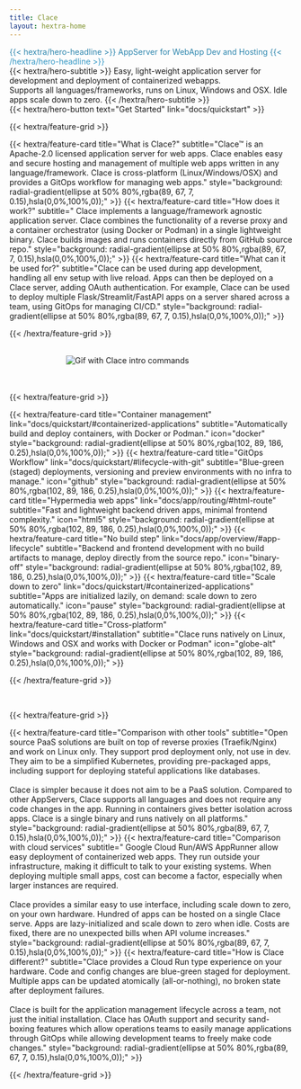 ```yaml
---
title: Clace
layout: hextra-home
---
```


<div class="hx-mt-6 hx-mb-6" style="background: #277A9F; background: linear-gradient(180deg, #277A9F, #359ece); color: transparent; background-clip: text; -webkit-background-clip: text;">
{{< hextra/hero-headline >}}
  AppServer for WebApp Dev and Hosting
{{< /hextra/hero-headline >}}
</div>

<div class="hx-mb-10">
{{< hextra/hero-subtitle >}}
  Easy, light-weight application server for development and deployment of containerized webapps.&nbsp;<br class="sm:hx-block hx-hidden"/>
  Supports all languages/frameworks, runs on Linux, Windows and OSX. Idle apps scale down to zero.
{{< /hextra/hero-subtitle >}}
</div>

<div class="hx-mb-4">
{{< hextra/hero-button text="Get Started" link="docs/quickstart" >}}
</div>

{{< hextra/feature-grid >}}

<!-- prettier-ignore --> {{< hextra/feature-card title="What is Clace?" subtitle="Clace™ is an Apache-2.0 licensed application server for web apps. Clace enables easy and secure hosting and management of multiple web apps written in any language/framework. Clace is cross-platform (Linux/Windows/OSX) and provides a GitOps workflow for managing web apps." style="background: radial-gradient(ellipse at 50% 80%,rgba(89, 67, 7, 0.15),hsla(0,0%,100%,0));" >}}

<!-- prettier-ignore --> {{< hextra/feature-card title="How does it work?" subtitle=" Clace implements a language/framework agnostic application server. Clace combines the functionality of a reverse proxy and a container orchestrator (using Docker or Podman) in a single lightweight binary. Clace builds images and runs containers directly from GitHub source repo." style="background: radial-gradient(ellipse at 50% 80%,rgba(89, 67, 7, 0.15),hsla(0,0%,100%,0));" >}}

<!-- prettier-ignore --> {{< hextra/feature-card title="What can it be used for?" subtitle="Clace can be used during app development, handling all env setup with live reload. Apps can then be deployed on a Clace server, adding OAuth authentication. For example, Clace can be used to deploy multiple Flask/Streamlit/FastAPI apps on a server shared across a team, using GitOps for managing CI/CD." style="background: radial-gradient(ellipse at 50% 80%,rgba(89, 67, 7, 0.15),hsla(0,0%,100%,0));" >}}

{{< /hextra/feature-grid >}}
<br>
<br>

<style>
  /* Apply width 60% for screens wider than 768px */
  @media screen and (min-width: 768px) {
    .responsive-picture {
      width: 60%;
    }
  }
</style>

<picture  class="responsive-picture" style="display: block; margin-left: auto; margin-right: auto;">
  <source media="(prefers-color-scheme: dark)" srcset="https://clace.io/intro_dark.gif">
  <source media="(prefers-color-scheme: light)" srcset="https://clace.io/intro_light.gif">
  <img alt="Gif with Clace intro commands" src="https://clace.io/intro_light.gif">
</picture>

<br>
<br>

{{< hextra/feature-grid >}}

<!-- prettier-ignore --> {{< hextra/feature-card title="Container management" link="docs/quickstart/#containerized-applications" subtitle="Automatically build and deploy containers, with Docker or Podman."  icon="docker" style="background: radial-gradient(ellipse at 50% 80%,rgba(102, 89, 186, 0.25),hsla(0,0%,100%,0));" >}}

<!-- prettier-ignore --> {{< hextra/feature-card title="GitOps Workflow" link="docs/quickstart/#lifecycle-with-git" subtitle="Blue-green (staged) deployments, versioning and preview environments with no infra to manage."  icon="github" style="background: radial-gradient(ellipse at 50% 80%,rgba(102, 89, 186, 0.25),hsla(0,0%,100%,0));" >}}

<!-- prettier-ignore --> {{< hextra/feature-card title="Hypermedia web apps" link="docs/app/routing/#html-route" subtitle="Fast and lightweight backend driven apps, minimal frontend complexity."  icon="html5" style="background: radial-gradient(ellipse at 50% 80%,rgba(102, 89, 186, 0.25),hsla(0,0%,100%,0));" >}}

<!-- prettier-ignore --> {{< hextra/feature-card title="No build step" link="docs/app/overview/#app-lifecycle" subtitle="Backend and frontend development with no build artifacts to manage, deploy directly from the source repo."  icon="binary-off" style="background: radial-gradient(ellipse at 50% 80%,rgba(102, 89, 186, 0.25),hsla(0,0%,100%,0));" >}}

<!-- prettier-ignore --> {{< hextra/feature-card title="Scale down to zero" link="docs/quickstart/#containerized-applications" subtitle="Apps are initialized lazily, on demand: scale down to zero automatically."  icon="pause" style="background: radial-gradient(ellipse at 50% 80%,rgba(102, 89, 186, 0.25),hsla(0,0%,100%,0));" >}}

<!-- prettier-ignore --> {{< hextra/feature-card title="Cross-platform" link="docs/quickstart/#installation" subtitle="Clace runs natively on Linux, Windows and OSX and works with Docker or Podman"  icon="globe-alt" style="background: radial-gradient(ellipse at 50% 80%,rgba(102, 89, 186, 0.25),hsla(0,0%,100%,0));" >}}

{{< /hextra/feature-grid >}}

<br>

{{< hextra/feature-grid >}}

<!-- prettier-ignore --> {{< hextra/feature-card title="Comparison with other tools" subtitle="Open source PaaS solutions are built on top of reverse proxies (Traefik/Nginx) and work on Linux only. They support prod deployment only, not use in dev. They aim to be a simplified Kubernetes, providing pre-packaged apps, including support for deploying stateful applications like databases. <br><br>Clace is simpler because it does not aim to be a PaaS solution. Compared to other AppServers, Clace supports all languages and does not require any code changes in the app. Running in containers gives better isolation across apps. Clace is a single binary and runs natively on all platforms." style="background: radial-gradient(ellipse at 50% 80%,rgba(89, 67, 7, 0.15),hsla(0,0%,100%,0));" >}}

<!-- prettier-ignore --> {{< hextra/feature-card title="Comparison with cloud services" subtitle=" Google Cloud Run/AWS AppRunner allow easy deployment of containerized web apps. They run outside your infrastructure, making it difficult to talk to your existing systems. When deploying multiple small apps, cost can become a factor, especially when larger instances are required.<br><br>Clace provides a similar easy to use interface, including scale down to zero, on your own hardware. Hundred of apps can be hosted on a single Clace serve. Apps are lazy-initialized and scale down to zero when idle. Costs are fixed, there are no unexpected bills when API volume increases." style="background: radial-gradient(ellipse at 50% 80%,rgba(89, 67, 7, 0.15),hsla(0,0%,100%,0));" >}}

<!-- prettier-ignore --> {{< hextra/feature-card title="How is Clace different?" subtitle="Clace provides a Cloud Run type experience on your hardware. Code and config changes are blue-green staged for deployment. Multiple apps can be updated atomically (all-or-nothing), no broken state after deployment failures. <br><br>Clace is built for the application management lifecycle across a team, not just the initial installation. Clace has OAuth support and security sand-boxing features which allow operations teams to easily manage applications through GitOps while allowing development teams to freely make code changes." style="background: radial-gradient(ellipse at 50% 80%,rgba(89, 67, 7, 0.15),hsla(0,0%,100%,0));" >}}

{{< /hextra/feature-grid >}}
